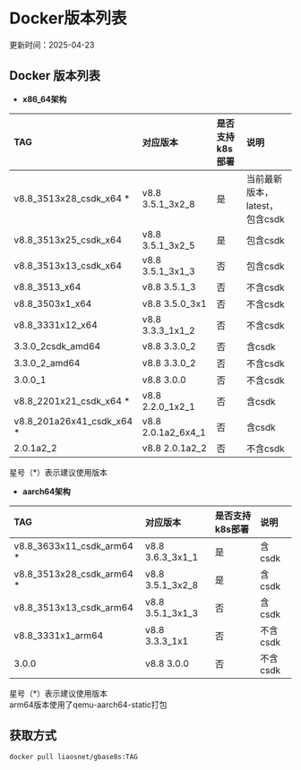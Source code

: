 # Docker版本列表  

更新时间：2025-04-23  
## Docker 版本列表  
- **x86_64架构**   

|**TAG**|**对应版本**|**是否支持k8s部署**|**说明**|  
|:---|:---|:---|:---|  
|v8.8_3513x28_csdk_x64 *|v8.8 3.5.1_3x2_8|是|当前最新版本，latest，包含csdk|
|v8.8_3513x25_csdk_x64|v8.8 3.5.1_3x2_5|是|包含csdk|
|v8.8_3513x13_csdk_x64|v8.8 3.5.1_3x1_3|否|包含csdk|
|v8.8_3513_x64|v8.8 3.5.1_3|否|不含csdk|
|v8.8_3503x1_x64|v8.8 3.5.0_3x1|否|不含csdk|
|v8.8_3331x12_x64|v8.8 3.3.3_1x1_2|否|不含csdk|
|3.3.0_2csdk_amd64|v8.8 3.3.0_2|否|含csdk|
|3.3.0_2_amd64|v8.8 3.3.0_2|否|不含csdk|
|3.0.0_1|v8.8 3.0.0|否|不含csdk|
|v8.8_2201x21_csdk_x64 *|v8.8 2.2.0_1x2_1|否|含csdk|
|v8.8_201a26x41_csdk_x64 *|v8.8 2.0.1a2_6x4_1|否|含csdk|
|2.0.1a2_2|v8.8 2.0.1a2_2|否|不含csdk|

星号（*）表示建议使用版本

- **aarch64架构**  

|**TAG**|**对应版本**|**是否支持k8s部署**|**说明**|  
|:---|:---|:---|:---|  
|v8.8_3633x11_csdk_arm64 *|v8.8 3.6.3_3x1_1|是|含csdk|  
|v8.8_3513x28_csdk_arm64 *|v8.8 3.5.1_3x2_8|是|含csdk|  
|v8.8_3513x13_csdk_arm64|v8.8 3.5.1_3x1_3|否|含csdk|  
|v8.8_3331x1_arm64|v8.8 3.3.3_1x1|否|不含csdk|  
|3.0.0|v8.8 3.0.0|否|不含csdk|  

星号（*）表示建议使用版本  
arm64版本使用了qemu-aarch64-static打包  

## 获取方式  

```shell
docker pull liaosnet/gbase8s:TAG
```